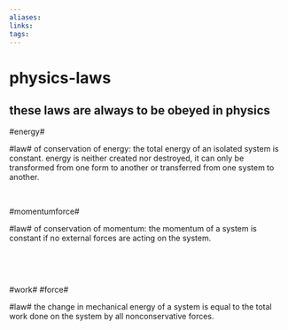 ```yaml
---
aliases: 
links: 
tags: 
---
```

# physics-laws

## these laws are always to be obeyed in physics

​#energy#​

​#law#​ of conservation of energy: the total energy of an isolated system is constant. energy is neither created nor destroyed, it can only be transformed from one form to another or transferred from one system to another.

‍

​#momentumforce#​

​#law#​ of conservation of momentum: the momentum of a system is constant if no external forces are acting on the system.

‍

‍

​#work#​ #force#​

​#law#​ the change in mechanical energy of a system is equal to the total work done on the system by all nonconservative forces.

‍
